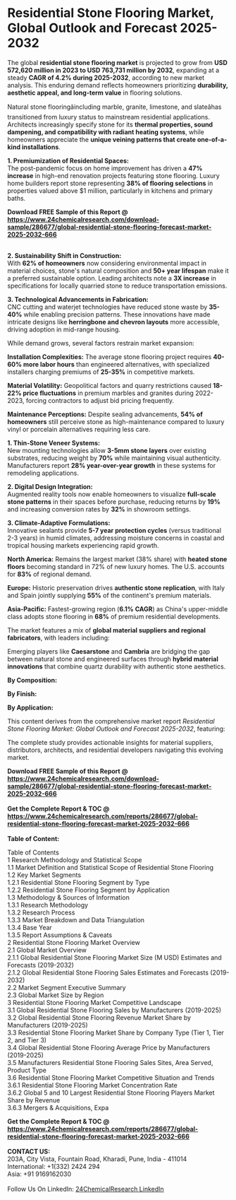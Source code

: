 <h1>Residential Stone Flooring Market, Global Outlook and Forecast 2025-2032</h1><p>The global <strong>residential stone flooring market</strong> is projected to grow from <strong>USD 572,620 million in 2023 to USD 763,731 million by 2032</strong>, expanding at a steady <strong>CAGR of 4.2% during 2025-2032</strong>, according to new market analysis. This enduring demand reflects homeowners prioritizing <strong>durability, aesthetic appeal, and long-term value</strong> in flooring solutions.</p><p>Natural stone flooringâincluding marble, granite, limestone, and slateâhas transitioned from luxury status to mainstream residential applications. Architects increasingly specify stone for its <strong>thermal properties, sound dampening, and compatibility with radiant heating systems</strong>, while homeowners appreciate the <strong>unique veining patterns that create one-of-a-kind installations</strong>.</p><p><strong>1. Premiumization of Residential Spaces:</strong><br>
The post-pandemic focus on home improvement has driven a <strong>47% increase</strong> in high-end renovation projects featuring stone flooring. Luxury home builders report stone representing <strong>38% of flooring selections</strong> in properties valued above $1 million, particularly in kitchens and primary baths.</p><div><b>Download FREE Sample of this Report @ 
            <a href="https://www.24chemicalresearch.com/download-sample/286677/global-residential-stone-flooring-forecast-market-2025-2032-666">
            https://www.24chemicalresearch.com/download-sample/286677/global-residential-stone-flooring-forecast-market-2025-2032-666</a></b></div><br><p><strong>2. Sustainability Shift in Construction:</strong><br>
With <strong>62% of homeowners</strong> now considering environmental impact in material choices, stone's natural composition and <strong>50+ year lifespan</strong> make it a preferred sustainable option. Leading architects note a <strong>3X increase</strong> in specifications for locally quarried stone to reduce transportation emissions.</p><p><strong>3. Technological Advancements in Fabrication:</strong><br>
CNC cutting and waterjet technologies have reduced stone waste by <strong>35-40%</strong> while enabling precision patterns. These innovations have made intricate designs like <strong>herringbone and chevron layouts</strong> more accessible, driving adoption in mid-range housing.</p><p>While demand grows, several factors restrain market expansion:</p><p><strong>Installation Complexities:</strong> The average stone flooring project requires <strong>40-60% more labor hours</strong> than engineered alternatives, with specialized installers charging premiums of <strong>25-35%</strong> in competitive markets.</p><p><strong>Material Volatility:</strong> Geopolitical factors and quarry restrictions caused <strong>18-22% price fluctuations</strong> in premium marbles and granites during 2022-2023, forcing contractors to adjust bid pricing frequently.</p><p><strong>Maintenance Perceptions:</strong> Despite sealing advancements, <strong>54% of homeowners</strong> still perceive stone as high-maintenance compared to luxury vinyl or porcelain alternatives requiring less care.</p><p><strong>1. Thin-Stone Veneer Systems:</strong><br>
New mounting technologies allow <strong>3-5mm stone layers</strong> over existing substrates, reducing weight by <strong>70%</strong> while maintaining visual authenticity. Manufacturers report <strong>28% year-over-year growth</strong> in these systems for remodeling applications.</p><p><strong>2. Digital Design Integration:</strong><br>
Augmented reality tools now enable homeowners to visualize <strong>full-scale stone patterns</strong> in their spaces before purchase, reducing returns by <strong>19%</strong> and increasing conversion rates by <strong>32%</strong> in showroom settings.</p><p><strong>3. Climate-Adaptive Formulations:</strong><br>
Innovative sealants provide <strong>5-7 year protection cycles</strong> (versus traditional 2-3 years) in humid climates, addressing moisture concerns in coastal and tropical housing markets experiencing rapid growth.</p><p><strong>North America:</strong> Remains the largest market (38% share) with <strong>heated stone floors</strong> becoming standard in 72% of new luxury homes. The U.S. accounts for <strong>83%</strong> of regional demand.</p><p><strong>Europe:</strong> Historic preservation drives <strong>authentic stone replication</strong>, with Italy and Spain jointly supplying <strong>55%</strong> of the continent's premium materials.</p><p><strong>Asia-Pacific:</strong> Fastest-growing region (<strong>6.1% CAGR</strong>) as China's upper-middle class adopts stone flooring in <strong>68%</strong> of premium residential developments.</p><p>The market features a mix of <strong>global material suppliers and regional fabricators</strong>, with leaders including:</p><p>Emerging players like <strong>Caesarstone</strong> and <strong>Cambria</strong> are bridging the gap between natural stone and engineered surfaces through <strong>hybrid material innovations</strong> that combine quartz durability with authentic stone aesthetics.</p><p><strong>By Composition:</strong></p><p><strong>By Finish:</strong></p><p><strong>By Application:</strong></p><p>This content derives from the comprehensive market report <em>Residential Stone Flooring Market: Global Outlook and Forecast 2025-2032</em>, featuring:</p><p>The complete study provides actionable insights for material suppliers, distributors, architects, and residential developers navigating this evolving market.</p><div><b>Download FREE Sample of this Report @ 
            <a href="https://www.24chemicalresearch.com/download-sample/286677/global-residential-stone-flooring-forecast-market-2025-2032-666">
            https://www.24chemicalresearch.com/download-sample/286677/global-residential-stone-flooring-forecast-market-2025-2032-666</a></b></div><br><div><b>Get the Complete Report & TOC @ 
            <a href="https://www.24chemicalresearch.com/reports/286677/global-residential-stone-flooring-forecast-market-2025-2032-666">
            https://www.24chemicalresearch.com/reports/286677/global-residential-stone-flooring-forecast-market-2025-2032-666</a></b></div><br>
            <b>Table of Content:</b><p>Table of Contents<br />
1 Research Methodology and Statistical Scope<br />
1.1 Market Definition and Statistical Scope of Residential Stone Flooring<br />
1.2 Key Market Segments<br />
1.2.1 Residential Stone Flooring Segment by Type<br />
1.2.2 Residential Stone Flooring Segment by Application<br />
1.3 Methodology & Sources of Information<br />
1.3.1 Research Methodology<br />
1.3.2 Research Process<br />
1.3.3 Market Breakdown and Data Triangulation<br />
1.3.4 Base Year<br />
1.3.5 Report Assumptions & Caveats<br />
2 Residential Stone Flooring Market Overview<br />
2.1 Global Market Overview<br />
2.1.1 Global Residential Stone Flooring Market Size (M USD) Estimates and Forecasts (2019-2032)<br />
2.1.2 Global Residential Stone Flooring Sales Estimates and Forecasts (2019-2032)<br />
2.2 Market Segment Executive Summary<br />
2.3 Global Market Size by Region<br />
3 Residential Stone Flooring Market Competitive Landscape<br />
3.1 Global Residential Stone Flooring Sales by Manufacturers (2019-2025)<br />
3.2 Global Residential Stone Flooring Revenue Market Share by Manufacturers (2019-2025)<br />
3.3 Residential Stone Flooring Market Share by Company Type (Tier 1, Tier 2, and Tier 3)<br />
3.4 Global Residential Stone Flooring Average Price by Manufacturers (2019-2025)<br />
3.5 Manufacturers Residential Stone Flooring Sales Sites, Area Served, Product Type<br />
3.6 Residential Stone Flooring Market Competitive Situation and Trends<br />
3.6.1 Residential Stone Flooring Market Concentration Rate<br />
3.6.2 Global 5 and 10 Largest Residential Stone Flooring Players Market Share by Revenue<br />
3.6.3 Mergers & Acquisitions, Expa</p><div><b>Get the Complete Report & TOC @ 
            <a href="https://www.24chemicalresearch.com/reports/286677/global-residential-stone-flooring-forecast-market-2025-2032-666">
            https://www.24chemicalresearch.com/reports/286677/global-residential-stone-flooring-forecast-market-2025-2032-666</a></b></div><br><b>CONTACT US:</b><br>
            203A, City Vista, Fountain Road, Kharadi, Pune, India - 411014<br>
            International: +1(332) 2424 294<br>
            Asia: +91 9169162030 <br><br>
            Follow Us On LinkedIn: <a href="https://www.linkedin.com/company/24chemicalresearch/">24ChemicalResearch LinkedIn</a>